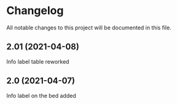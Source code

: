# Changelog
All notable changes to this project will be documented in this file.

## 2.01 (2021-04-08)
Info label table reworked

## 2.0 (2021-04-07)
Info label on the bed added